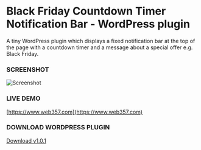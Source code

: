 # Black Friday Countdown Timer Notification Bar - WordPress plugin

A tiny WordPress plugin which displays a fixed notification bar at the top of the page with a countdown timer and a message about a special offer e.g. Black Friday.


### SCREENSHOT

![Screenshot](https://www.web357.com/wp-content/uploads/screenshot-www.web357.com-2020.11.25-00_02_25.png "Screenshot")

### LIVE DEMO
[https://www.web357.com](https://www.web357.com)

### DOWNLOAD WORDPRESS PLUGIN
[Download v1.0.1](https://github.com/Yiannistaos/black-friday-countdown-timer-notification-bar-wordpress-plugin/archive/v1.0.1.zip)

